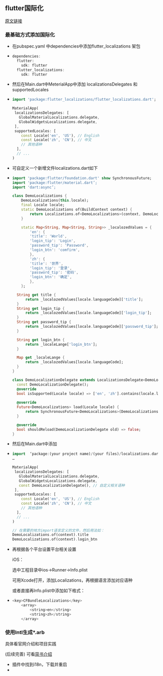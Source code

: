 ## flutter国际化

[原文链接](https://flutter.dev/docs/development/accessibility-and-localization/internationalization)

### 最基础方式添加国际化

- 在pubspec.yaml 中dependencies中添加flutter_localizations 架包

- ```dart
  dependencies:
    flutter:
      sdk: flutter
    flutter_localizations:
      sdk: flutter
  ```

- 然后在Main.dart中MeterialApp中添加 localizationsDelegates 和 supportedLocales

- ```dart
  import 'package:flutter_localizations/flutter_localizations.dart';
  
  MaterialApp(
   localizationsDelegates: [
     GlobalMaterialLocalizations.delegate,
     GlobalWidgetsLocalizations.delegate,
   ],
   supportedLocales: [
      const Locale('en', 'US'), // English
      const Locale('zh', 'CN'), // 中文
      // 其他语种
    ],
    // ...
  )
  ```

- 可自定义一个新增文件localizations.dart如下

- ```dart
  import 'package:flutter/foundation.dart' show SynchronousFuture;
  import 'package:flutter/material.dart’;
  import 'dart:async’;
  
  class DemoLocalizations {
      DemoLocalizations(this.locale);
      final Locale locale;
      static DemoLocalizations of(BuildContext context) {
          return Localizations.of<DemoLocalizations>(context, DemoLocalizations);
      }
  
      static Map<String, Map<String, String>> _localozedValues = {
          'en': {
          'title': 'World',
          'login_tip': 'Login',
          'password_tip': 'Password',
          'login_btn': 'comfirm',
          },
          'zh': {
          'title': '世界',
          'login_tip': '登录',
          'password_tip': '密码',
          'login_btn': '确定',
          },
      };
  
    String get title {
    	return _localozedValues[locale.languageCode]['title'];
    }
    String get login_tip {
    	return _localozedValues[locale.languageCode]['login_tip'];
    }
    String get password_tip {
    	return _localozedValues[locale.languageCode]['password_tip'];
    }
  
    String get login_btn {
    	return _localeLange['login_btn'];
    }
  
    Map get _localeLange {
    	return _localozedValues[locale.languageCode];
    }
  }
  
  class DemoLocalizationDelegate extends LocalizationsDelegate<DemoLocalizations> {
    const DemoLocalizationDelegate();
    @override
    bool isSupported(Locale locale) => ['en', 'zh'].contains(locale.languageCode);
    
    @override
    Future<DemoLocalizations> load(Locale locale) {
    	return SynchronousFuture<DemoLocalizations>(DemoLocalizations(locale));
    }
  
    @override
    bool shouldReload(DemoLocalizationDelegate old) => false;
  }
  ```

- 然后在Main.dart中添加

- ```dart
  import  ‘package:(your project name)/(your files)/localizations.dart’;
  …
  
  MaterialApp(
   localizationsDelegates: [
     GlobalMaterialLocalizations.delegate,
     GlobalWidgetsLocalizations.delegate,
     const DemoLocalizationDelegate(), // 自定义相关语种
   ],
   supportedLocales: [
      const Locale('en', 'US'), // English
      const Locale('zh', 'CN'), // 中文
      // 其他语种
    ],
    // ...
  )
  
  // 在需要的地方import语言定义的文件，然后用法如：
  DemoLocalizations.of(context).title
  DemoLocalizations.of(context).login_btn
  ```

- 再根据各个平台设置平台相关设置

  iOS： 

  选中工程目录中ios->Runner->Info.plist 

  可用Xcode打开，添加Localizations，再根据语言添加对应语种 

  或者直接再Info.plist中添加如下格式： 

- ```objective-c
  <key>CFBundleLocalizations</key>
      <array>
          <string>en</string>
          <string>zh</string>
      </array>
  ```

### 使用Intl生成*.arb

具体看官网介绍和项目实践 

(后续完善) 可看[简书介绍](<https://www.jianshu.com/p/b9f830efe1f8>)

- 插件中找到i18n，下载并重启
- 